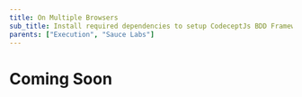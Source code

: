```yaml
---
title: On Multiple Browsers
sub_title: Install required dependencies to setup CodeceptJs BDD Framework
parents: ["Execution", "Sauce Labs"]
---
```


# Coming Soon
